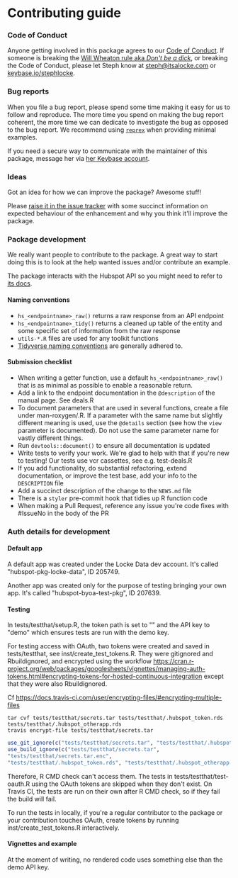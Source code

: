# Contributing guide

### Code of Conduct
Anyone getting involved in this package agrees to our [Code of Conduct](CODE_OF_CONDUCT.md). If someone is breaking the [Will Wheaton rule aka *Don't be a dick*](https://dontbeadickday.com/), or breaking the Code of Conduct, please let Steph know at steph@itsalocke.com or [keybase.io/stephlocke](https://keybase.io/stephlocke).

### Bug reports
When you file a bug report, please spend some time making it easy for us to follow and reproduce. The more time you spend on making the bug report coherent, the more time we can dedicate to investigate the bug as opposed to the bug report. We recommend using [`reprex`](https://reprex.tidyverse.org/) when providing minimal examples.

If you need a secure way to communicate with the maintainer of this package, message her via [her Keybase account](https://keybase.io/stephlocke).

### Ideas
Got an idea for how we can improve the package? Awesome stuff!

Please [raise it in the issue tracker](issues) with some succinct information on expected behaviour of the enhancement and why you think it'll improve the package.

### Package development
We really want people to contribute to the package. A great way to start doing this is to look at the help wanted issues and/or contribute an example.

The package interacts with the Hubspot API so you might need to refer to [its docs](developers.hubspot.com/docs/overview).

#### Naming conventions
- `hs_<endpointname>_raw()` returns a raw response from an API endpoint
- `hs_<endpointname>_tidy()` returns a cleaned up table of the entity and some specific set of information from the raw response
- `utils-*.R` files are used for any toolkit functions
- [Tidyverse naming conventions](//style.tidyverse.org/functions.html#naming) are generally adhered to.

#### Submission checklist
- When writing a getter function, use a default `hs_<endpointname>_raw()` that is as minimal as possible to enable a reasonable return.
- Add a link to the endpoint documentation in the `@description` of the manual page. See deals.R
- To document parameters that are used in several functions, create a file under man-roxygen/<paramname>.R. If a parameter with the same name but slightly different meaning is used, use the `@details` section (see how the `view` parameter is documented). Do not use the same parameter name for vastly different things.
- Run `devtools::document()` to ensure all documentation is updated
- Write tests to verify your work. We're glad to help with that if you're new to testing! Our tests use vcr cassettes, see e.g. test-deals.R
- If you add functionality, do substantial refactoring, extend documentation, or improve the test base, add your info to the `DESCRIPTION` file
- Add a succinct description of the change to the `NEWS.md` file
- There is a `styler` pre-commit hook that tidies up R function code
- When making a Pull Request, reference any issue you're code fixes with #IssueNo in the body of the PR

### Auth details for development

#### Default app

A default app was created under the Locke Data dev account. It's called "hubspot-pkg-locke-data", ID 205749. 

Another app was created only for the purpose of testing bringing your own app. It's called "hubspot-byoa-test-pkg", ID 207639.

#### Testing

In tests/testthat/setup.R, the token path is set to "" and the API key to "demo"
which ensures tests are run with the demo key.

For testing access with OAuth, two tokens were created and saved in tests/testthat, see inst/create_test_tokens.R. They were gitignored and Rbuildignored, and encrypted using the workflow https://cran.r-project.org/web/packages/googlesheets/vignettes/managing-auth-tokens.html#encrypting-tokens-for-hosted-continuous-integration except that they were also Rbuildignored.

Cf https://docs.travis-ci.com/user/encrypting-files/#encrypting-multiple-files

```
tar cvf tests/testthat/secrets.tar tests/testthat/.hubspot_token.rds tests/testthat/.hubspot_otherapp.rds
travis encrypt-file tests/testthat/secrets.tar

```

```r
use_git_ignore(c("tests/testthat/secrets.tar", "tests/testthat/.hubspot_token.rds", "tests/testthat/.hubspot_otherapp.rds"))
use_build_ignore(c("tests/testthat/secrets.tar",
"tests/testthat/secrets.tar.enc",
"tests/testthat/.hubspot_token.rds", "tests/testthat/.hubspot_otherapp.rds"))
```


Therefore, R CMD check can't access them. The tests in tests/testthat/test-oauth.R using the OAuth tokens are skipped when they don't exist. On Travis CI, the tests are run on their own after R CMD check, so if they fail the build will fail. 

To run the tests in locally, if you're a regular contributor to the package or your contribution touches OAuth, create tokens by running inst/create_test_tokens.R interactively. 

#### Vignettes and example

At the moment of writing, no rendered code uses something else than the demo API key.
